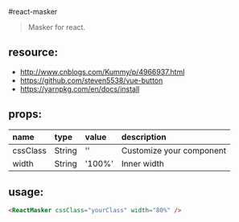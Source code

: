 #react-masker
> Masker for react.


## resource:
+ http://www.cnblogs.com/Kummy/p/4966937.html
+ https://github.com/steven5538/vue-button
+ https://yarnpkg.com/en/docs/install


## props:
| name | type | value | description |
| :----| :----| :----| :----|
| cssClass  | String | '' | Customize your component |
| width  | String | '100%' | Inner width |


## usage:
```html
<ReactMasker cssClass="yourClass" width="80%" />
```
